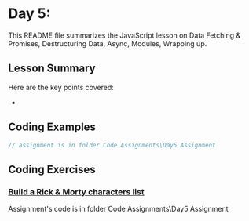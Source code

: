 # Day 5: 

This README file summarizes the JavaScript lesson on Data Fetching & Promises, Destructuring Data, Async, Modules, Wrapping up.

## Lesson Summary

Here are the key points covered:

- 

## Coding Examples

```javascript
// assignment is in folder Code Assignments\Day5 Assignment

```


## Coding Exercises

### [Build a Rick & Morty characters list	](https://github.com/orjwan-alrajaby/gsg-expressjs-backend-training-2023/blob/main/learning-sprint-1/week1-day5-task/task.md)
Assignment's code is in folder Code Assignments\Day5 Assignment

